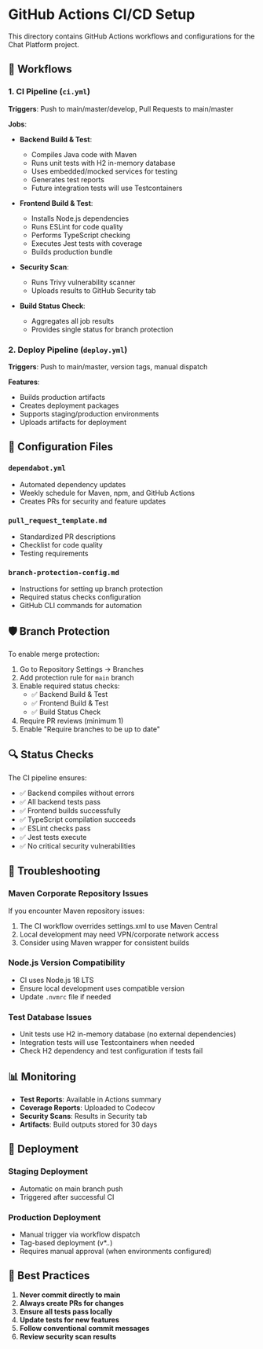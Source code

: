 # GitHub Actions CI/CD Setup

This directory contains GitHub Actions workflows and configurations for the Chat Platform project.

## 🚀 Workflows

### 1. CI Pipeline (`ci.yml`)
**Triggers**: Push to main/master/develop, Pull Requests to main/master

**Jobs**:
- **Backend Build & Test**: 
  - Compiles Java code with Maven
  - Runs unit tests with H2 in-memory database
  - Uses embedded/mocked services for testing
  - Generates test reports
  - Future integration tests will use Testcontainers
  
- **Frontend Build & Test**:
  - Installs Node.js dependencies
  - Runs ESLint for code quality
  - Performs TypeScript checking
  - Executes Jest tests with coverage
  - Builds production bundle
  
- **Security Scan**:
  - Runs Trivy vulnerability scanner
  - Uploads results to GitHub Security tab
  
- **Build Status Check**:
  - Aggregates all job results
  - Provides single status for branch protection

### 2. Deploy Pipeline (`deploy.yml`)
**Triggers**: Push to main/master, version tags, manual dispatch

**Features**:
- Builds production artifacts
- Creates deployment packages
- Supports staging/production environments
- Uploads artifacts for deployment

## 🔧 Configuration Files

### `dependabot.yml`
- Automated dependency updates
- Weekly schedule for Maven, npm, and GitHub Actions
- Creates PRs for security and feature updates

### `pull_request_template.md`
- Standardized PR descriptions
- Checklist for code quality
- Testing requirements

### `branch-protection-config.md`
- Instructions for setting up branch protection
- Required status checks configuration
- GitHub CLI commands for automation

## 🛡️ Branch Protection

To enable merge protection:

1. Go to Repository Settings → Branches
2. Add protection rule for `main` branch
3. Enable required status checks:
   - ✅ Backend Build & Test
   - ✅ Frontend Build & Test
   - ✅ Build Status Check
4. Require PR reviews (minimum 1)
5. Enable "Require branches to be up to date"

## 🔍 Status Checks

The CI pipeline ensures:
- ✅ Backend compiles without errors
- ✅ All backend tests pass
- ✅ Frontend builds successfully
- ✅ TypeScript compilation succeeds
- ✅ ESLint checks pass
- ✅ Jest tests execute
- ✅ No critical security vulnerabilities

## 🚨 Troubleshooting

### Maven Corporate Repository Issues
If you encounter Maven repository issues:
1. The CI workflow overrides settings.xml to use Maven Central
2. Local development may need VPN/corporate network access
3. Consider using Maven wrapper for consistent builds

### Node.js Version Compatibility
- CI uses Node.js 18 LTS
- Ensure local development uses compatible version
- Update `.nvmrc` file if needed

### Test Database Issues
- Unit tests use H2 in-memory database (no external dependencies)
- Integration tests will use Testcontainers when needed
- Check H2 dependency and test configuration if tests fail

## 📊 Monitoring

- **Test Reports**: Available in Actions summary
- **Coverage Reports**: Uploaded to Codecov
- **Security Scans**: Results in Security tab
- **Artifacts**: Build outputs stored for 30 days

## 🔄 Deployment

### Staging Deployment
- Automatic on main branch push
- Triggered after successful CI

### Production Deployment
- Manual trigger via workflow dispatch
- Tag-based deployment (v*.*.*)
- Requires manual approval (when environments configured)

## 📝 Best Practices

1. **Never commit directly to main**
2. **Always create PRs for changes**
3. **Ensure all tests pass locally**
4. **Update tests for new features**
5. **Follow conventional commit messages**
6. **Review security scan results**